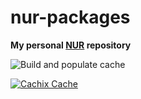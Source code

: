 # nur-packages

**My personal [NUR](https://github.com/nix-community/NUR) repository**

![Build and populate cache](https://github.com/vlnk/nur-packages/workflows/Build%20and%20populate%20cache/badge.svg)

[![Cachix Cache](https://img.shields.io/badge/cachix-vlnk-blue.svg)](https://vlnk.cachix.org)
